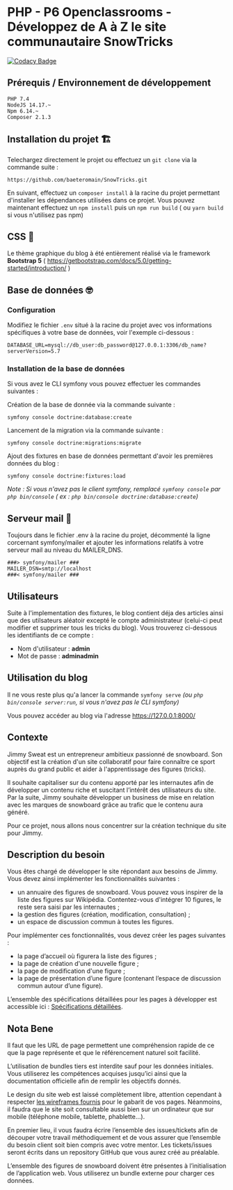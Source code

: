 # PHP - P6 Openclassrooms - Développez de A à Z le site communautaire SnowTricks

[![Codacy Badge](https://api.codacy.com/project/badge/Grade/c9f536d8471d4dffba18f0715226d090)](https://app.codacy.com/gh/baeteromain/SnowTricks?utm_source=github.com&utm_medium=referral&utm_content=baeteromain/SnowTricks&utm_campaign=Badge_Grade_Settings)

## Prérequis / Environnement de développement

```
PHP 7.4
NodeJS 14.17.~
Npm 6.14.~
Composer 2.1.3
```


## Installation du projet :building_construction:
Telechargez directement le projet ou effectuez un ```git clone``` via la commande suite :

```https://github.com/baeteromain/SnowTricks.git```

En suivant, effectuez un ```composer install``` à la racine du projet permettant d'installer les dépendances utilisées dans ce projet.
Vous pouvez maintenant effectuez un ```npm install``` puis un ```npm run build``` ( ou ```yarn build``` si vous n'utilisez pas npm)

## CSS :lipstick:

Le thème graphique du blog à été entièrement réalisé via le framework **Bootstrap 5**
( https://getbootstrap.com/docs/5.0/getting-started/introduction/ )

## Base de données :nerd_face:
### Configuration
Modifiez le fichier ```.env``` situé à la racine du projet avec vos informations spécifiques à votre base de données, voir l'exemple ci-dessous :

```
DATABASE_URL=mysql://db_user:db_password@127.0.0.1:3306/db_name?serverVersion=5.7
```
### Installation de la base de données

Si vous avez le CLI symfony vous pouvez effectuer les commandes suivantes :

Création de la base de donnée via la commande suivante :

```symfony console doctrine:database:create```

Lancement de la migration via la commande suivante :

```symfony console doctrine:migrations:migrate```

Ajout des fixtures en base de données permettant d'avoir les premières données du blog :

```symfony console doctrine:fixtures:load```

*Note : Si vous n'avez pas le client symfony, remplacé ```symfony console``` par ```php bin/console``` ( ex : ```php bin/console doctrine:database:create```)*

## Serveur mail :email:

Toujours dans le fichier .env à la racine du projet, décommenté la ligne corcernant symfony/mailer et ajouter les informations relatifs à votre serveur mail au niveau du MAILER_DNS.

```
###> symfony/mailer ###
MAILER_DSN=smtp://localhost
###< symfony/mailer ###
```

## Utilisateurs

Suite à l'implementation des fixtures, le blog contient déja des articles ainsi que des utilsateurs aléatoir excepté le compte administrateur (celui-ci peut modifier et supprimer tous les tricks du blog). Vous trouverez ci-dessous les identifiants de ce compte :

* Nom d'utilisateur : **admin**
* Mot de passe : **adminadmin**

## Utilisation du blog

Il ne vous reste plus qu'a lancer la commande ```symfony serve``` *(ou ```php bin/console server:run```, si vous n'avez pas le CLI symfony)*

Vous pouvez accéder au blog via l'adresse https://127.0.0.1:8000/

## Contexte

Jimmy Sweat est un entrepreneur ambitieux passionné de snowboard. Son objectif est la création d'un site collaboratif pour faire connaître ce sport auprès du grand public et aider à l'apprentissage des figures (tricks).

Il souhaite capitaliser sur du contenu apporté par les internautes afin de développer un contenu riche et suscitant l’intérêt des utilisateurs du site. Par la suite, Jimmy souhaite développer un business de mise en relation avec les marques de snowboard grâce au trafic que le contenu aura généré.

Pour ce projet, nous allons nous concentrer sur la création technique du site pour Jimmy.

## Description du besoin

Vous êtes chargé de développer le site répondant aux besoins de Jimmy. Vous devez ainsi implémenter les fonctionnalités suivantes :

* un annuaire des figures de snowboard. Vous pouvez vous inspirer de la liste des figures sur Wikipédia. Contentez-vous d'intégrer 10 figures, le reste sera saisi par les internautes ;
* la gestion des figures (création, modification, consultation) ;
* un espace de discussion commun à toutes les figures.

Pour implémenter ces fonctionnalités, vous devez créer les pages suivantes :

* la page d’accueil où figurera la liste des figures ;
* la page de création d'une nouvelle figure ;
* la page de modification d'une figure ;
* la page de présentation d’une figure (contenant l’espace de discussion commun autour d’une figure).

L’ensemble des spécifications détaillées pour les pages à développer est accessible ici : [Spécifications détaillées](https://s3-eu-west-1.amazonaws.com/course.oc-static.com/projects/DAPHPSF_P8/DAPHP_P6_spe%CC%81cifications.zip).


## Nota Bene

Il faut que les URL de page permettent une compréhension rapide de ce que la page représente et que le référencement naturel soit facilité.

L’utilisation de bundles tiers est interdite sauf pour les données initiales. Vous utiliserez les compétences acquises jusqu’ici ainsi que la documentation officielle afin de remplir les objectifs donnés.

Le design du site web est laissé complètement libre, attention cependant à respecter [les wireframes fournis](https://s3-eu-west-1.amazonaws.com/static.oc-static.com/prod/courses/files/Parcours-DA-PHP/Projet-6_Wireframes.pdf) pour le gabarit de vos pages. Néanmoins, il faudra que le site soit consultable aussi bien sur un ordinateur que sur mobile (téléphone mobile, tablette, phablette…).

En premier lieu, il vous faudra écrire l’ensemble des issues/tickets afin de découper votre travail méthodiquement et de vous assurer que l’ensemble du besoin client soit bien compris avec votre mentor. Les tickets/issues seront écrits dans un repository GitHub que vous aurez créé au préalable.

L’ensemble des figures de snowboard doivent être présentes à l’initialisation de l’application web. Vous utiliserez un bundle externe pour charger ces données. 